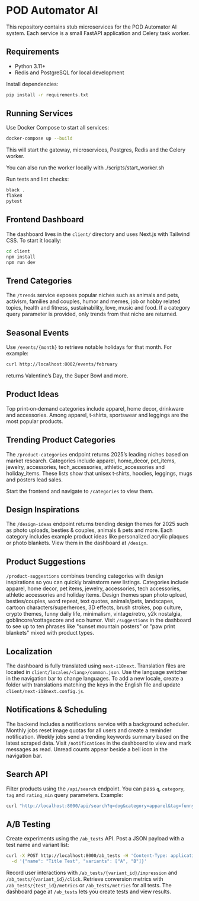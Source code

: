 # POD Automator AI

This repository contains stub microservices for the POD Automator AI system. Each service is a small FastAPI application and Celery task worker.

## Requirements
- Python 3.11+
- Redis and PostgreSQL for local development

Install dependencies:
```bash
pip install -r requirements.txt
```

## Running Services
Use Docker Compose to start all services:
```bash
docker-compose up --build
```

This will start the gateway, microservices, Postgres, Redis and the Celery worker.

You can also run the worker locally with ./scripts/start_worker.sh

Run tests and lint checks:
```bash
black .
flake8
pytest
```

## Frontend Dashboard

The dashboard lives in the `client/` directory and uses Next.js with Tailwind CSS.
To start it locally:

```bash
cd client
npm install
npm run dev
```

## Trend Categories
The `/trends` service exposes popular niches such as animals and pets, activism,
families and couples, humor and memes, job or hobby related topics, health and
fitness, sustainability, love, music and food. If a category query parameter is
provided, only trends from that niche are returned.

## Seasonal Events
Use `/events/{month}` to retrieve notable holidays for that month. For example:

```bash
curl http://localhost:8002/events/february
```

returns Valentine’s Day, the Super Bowl and more.

## Product Ideas
Top print‑on‑demand categories include apparel, home decor, drinkware and
accessories. Among apparel, t‑shirts, sportswear and leggings are the most
popular products.

## Trending Product Categories
The `/product-categories` endpoint returns 2025’s leading niches based on market
research. Categories include apparel, home_decor, pet_items, jewelry,
accessories, tech_accessories, athletic_accessories and holiday_items. These
lists show that unisex t‑shirts, hoodies, leggings, mugs and posters lead sales.

Start the frontend and navigate to `/categories` to view them.

## Design Inspirations
The `/design-ideas` endpoint returns trending design themes for 2025 such as
photo uploads, besties & couples, animals & pets and more. Each category
includes example product ideas like personalized acrylic plaques or photo
blankets. View them in the dashboard at `/design`.

## Product Suggestions
`/product-suggestions` combines trending categories with design inspirations so
you can quickly brainstorm new listings. Categories include apparel, home decor,
pet items, jewelry, accessories, tech accessories, athletic accessories and
holiday items. Design themes span photo upload, besties/couples, word repeat,
text quotes, animals/pets, landscapes, cartoon characters/superheroes, 3D
effects, brush strokes, pop culture, crypto themes, funny daily life,
minimalism, vintage/retro, y2k nostalgia, goblincore/cottagecore and eco humor.
Visit `/suggestions` in the dashboard to see up to ten phrases like "sunset
mountain posters" or "paw print blankets" mixed with product types.

## Localization

The dashboard is fully translated using `next-i18next`. Translation files are located in `client/locales/<lang>/common.json`. Use the language switcher in the navigation bar to change languages. To add a new locale, create a folder with translations matching the keys in the English file and update `client/next-i18next.config.js`.

## Notifications & Scheduling

The backend includes a notifications service with a background scheduler. Monthly jobs reset image quotas for all users and create a reminder notification. Weekly jobs send a trending keywords summary based on the latest scraped data. Visit `/notifications` in the dashboard to view and mark messages as read. Unread counts appear beside a bell icon in the navigation bar.

## Search API

Filter products using the `/api/search` endpoint. You can pass `q`, `category`,
`tag` and `rating_min` query parameters. Example:

```bash
curl "http://localhost:8000/api/search?q=dog&category=apparel&tag=funny&rating_min=3"
```

## A/B Testing

Create experiments using the `/ab_tests` API. Post a JSON payload with a test
name and variant list:

```bash
curl -X POST http://localhost:8000/ab_tests -H 'Content-Type: application/json' \
  -d '{"name": "Title Test", "variants": ["A", "B"]}'
```

Record user interactions with `/ab_tests/{variant_id}/impression` and
`/ab_tests/{variant_id}/click`. Retrieve conversion metrics with
`/ab_tests/{test_id}/metrics` or `/ab_tests/metrics` for all tests. The dashboard
page at `/ab_tests` lets you create tests and view results.
